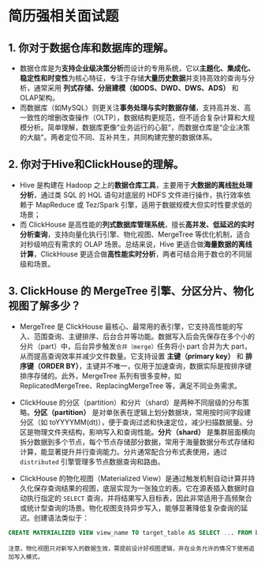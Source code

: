 # 简历强相关面试题
## 1. 你对于数据仓库和数据库的理解。
- 数据仓库是为**支持企业级决策分析**而设计的专用系统，它以**主题化、集成化、稳定性和时变性**为核心特征，专注于存储**大量历史数据**并支持高效的查询与分析，通常采用 **列式存储、分层建模（如ODS、DWD、DWS、ADS）** 和OLAP架构。
- 而数据库（如MySQL）则更关注**事务处理与实时数据存储**，支持高并发、高一致性的增删改查操作（OLTP），数据结构更规范，但不适合复杂计算和大规模分析。简单理解，数据库更像“业务运行的心脏”，而数据仓库是“企业决策的大脑”。两者定位不同、互补共生，共同构建完整的数据体系。

## 2. 你对于Hive和ClickHouse的理解。
- Hive 是构建在 Hadoop 之上的**数据仓库工具**，主要用于**大数据的离线批处理分析**，通过类 SQL 的 HQL 语句对底层的 HDFS 文件进行操作，执行效率依赖于 MapReduce 或 Tez/Spark 引擎，适用于数据规模大但实时性要求低的场景；
- 而 ClickHouse 是高性能的**列式数据库管理系统**，擅长**高并发、低延迟的实时分析查询**，支持向量化执行引擎、物化视图、MergeTree 等优化机制，适合对秒级响应有需求的 OLAP 场景。总结来说，Hive 更适合做**海量数据的离线计算**，ClickHouse 更适合做**高性能实时分析**，两者可结合用于数仓的不同层级和场景。


## 3. ClickHouse 的 MergeTree 引擎、分区分片、物化视图了解多少？

- MergeTree 是 ClickHouse 最核心、最常用的表引擎，它支持高性能的写入、范围查询、主键排序、后台合并等功能。数据写入后会先保存在多个小的分片（part）中，后台异步触发`合并（merge）`任务将小 part 合并为大 part，从而提高查询效率并减少文件数量。它支持设置 **主键（primary key）** 和 **排序键（ORDER BY）**，主键并不唯一，仅用于加速查询，数据实际是按排序键排序存储的。此外，MergeTree 系列有很多变种，如 ReplicatedMergeTree、ReplacingMergeTree 等，满足不同业务需求。

- ClickHouse 的分区（partition）和分片（shard）是两种不同层级的分布策略。**分区（partition）** 是对单张表在逻辑上划分数据块，常用按时间字段建分区（如 toYYYYMM(dt)），便于查询过滤和快速定位，减少扫描数据量。分区是物理文件夹结构，影响写入和查询性能。**分片（shard）** 是集群层面横向拆分数据到多个节点，每个节点存储部分数据，常用于海量数据分布式存储和计算，能显著提升并行查询能力。分片通常配合分布式表使用，通过 `distributed` 引擎管理多节点数据查询和路由。

- ClickHouse 的物化视图（Materialized View）是通过触发机制自动计算并持久化保存查询结果的视图，底层实现为一张独立的表。它在源表插入数据时自动执行指定的 `SELECT` 查询，并将结果写入目标表，因此非常适用于高频聚合或统计型查询的场景。物化视图支持异步写入，能够显著降低复杂查询的延迟。创建语法类似于：
```sql
CREATE MATERIALIZED VIEW view_name TO target_table AS SELECT ... FROM base_table;
```
    注意，物化视图只对新写入的数据生效，需提前设计好视图逻辑，并在业务允许的情况下使用追加写入模式。
